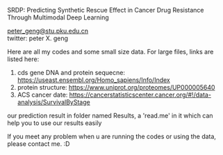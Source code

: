 SRDP: Predicting Synthetic Rescue Effect in Cancer Drug Resistance Through Multimodal Deep Learning

peter_geng@stu.pku.edu.cn\
twitter: peter X. geng

Here are all my codes and some small size data.
For large files, links are listed here: 

1) cds gene DNA and protein sequecne: https://useast.ensembl.org/Homo_sapiens/Info/Index 
2) protein structure: https://www.uniprot.org/proteomes/UP000005640
3) ACS cancer date: https://cancerstatisticscenter.cancer.org/#!/data-analysis/SurvivalByStage

our prediction result in folder named Results, a 'read.me' in it which can help you to use our results easily 

If you meet any problem when u are running the codes or using the data, please contact me. :D
